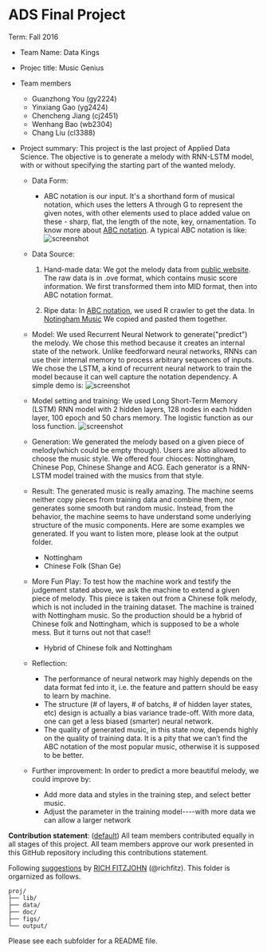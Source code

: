 # ADS Final Project

Term: Fall 2016

+ Team Name: Data Kings
+ Projec title: Music Genius
+ Team members
	+ Guanzhong You (gy2224)
	+ Yinxiang Gao (yg2424)
	+ Chencheng Jiang (cj2451)
	+ Wenhang Bao (wb2304)
	+ Chang Liu (cl3388)

+ Project summary: This project is the last project of Applied Data Science. The objective is to generate a melody with RNN-LSTM model, with or without specifying the starting part of the wanted melody. 
	+ Data Form: 
	
		+ ABC notation is our input. It's a shorthand form of musical notation, which uses the letters A through G to represent the given notes, with other elements used to place added value on these - sharp, flat, the length of the note, key, ornamentation. To know more about [ABC notation](https://en.wikipedia.org/wiki/ABC_notation). A typical ABC notation is like: 
	![screenshot](https://raw.githubusercontent.com/TZstatsADS/Fall2016-proj5-proj5-grp1/master/doc/ABC%20example.png)
	
	+ Data Source:
	
		1. Hand-made data: We got the melody data from [public website](http://www.popiano.org/big5/piano/). The raw data is in .ove format, which contains music score information. We first transformed them into MID format, then into ABC notation format. 
		
		2. Ripe data: In [ABC notation](http://http://abcnotation.com/), we used R crawler to get the data. In [Notingham Music](http://abc.sourceforge.net/NMD/) We copied and pasted them together. 
	
	+ Model: We used Recurrent Neural Network to generate("predict") the melody. We chose this method because it creates an internal state of the network. Unlike feedforward neural networks, RNNs can use their internal memory to process arbitrary sequences of inputs. We chose the LSTM, a kind of recurrent neural network to train the model because it can well capture the notation dependency. A simple demo is:
	![screenshot](https://github.com/TZstatsADS/Fall2016-proj5-proj5-grp1/blob/master/doc/RNN.png)
	
	+ Model setting and training: We used Long Short-Term Memory (LSTM) RNN model with 2 hidden layers, 128 nodes in each hidden layer, 100 epoch and 50 chars memory. The logistic function as our loss function. 
	![screenshot](https://github.com/TZstatsADS/Fall2016-proj5-proj5-grp1/blob/master/doc/loss_function.png)
	
	+ Generation: We generated the melody based on a given piece of melody(which could be empty though). Users are also allowed to choose the music style. We offered four chioces: Nottingham, Chinese Pop, Chinese Shange and ACG. Each generator is a RNN-LSTM model trained with the musics from that style. 
	
	+ Result: The generated music is really amazing. The machine seems neither copy pieces from training data and combine them, nor generates some smooth but random music. Instead, from the behavior, the machine seems to have understand some underlying structure of the music components. Here are some examples we generated. If you want to listen more, please look at the output folder.
		+ Nottingham
		+ Chinese Folk (Shan Ge)
	+ More Fun Play: To test how the machine work and testify the judgement stated above, we ask the machine to extend a given piece of melody. This piece is taken out from a Chinese folk melody, which is not included in the training dataset. The machine is trained with Nottingham music. So the production should be a hybrid of Chinese folk and Nottingham, which is supposed to be a whole mess. But it turns out not that case!!
		+ Hybrid of Chinese folk and Nottingham

	+ Reflection:
		+ The performance of neural network may highly depends on the data format fed into it, i.e. the feature and pattern should be easy to learn by machine.
		+ The structure (# of layers, # of batchs, # of hidden layer states, etc) design is actually a bias variance trade-off. With more data, one can get a less biased (smarter) neural network.
		+ The quality of generated music, in this state now, depends highly on the quality of training data. It is a pity that we can’t find the ABC notation of the most popular music, otherwise it is supposed to be better.
		
	+ Further improvement: In order to predict a more beautiful melody, we could improve by: 
		+ Add more data and styles in the training step, and select better music.
		+ Adjust the parameter in the training model----with more data we can allow a larger network
		
**Contribution statement**: ([default](doc/a_note_on_contributions.md)) All team members contributed equally in all stages of this project. All team members approve our work presented in this GitHub repository including this contributions statement. 

Following [suggestions](http://nicercode.github.io/blog/2013-04-05-projects/) by [RICH FITZJOHN](http://nicercode.github.io/about/#Team) (@richfitz). This folder is orgarnized as follows.

```
proj/
├── lib/
├── data/
├── doc/
├── figs/
└── output/
```

Please see each subfolder for a README file.
